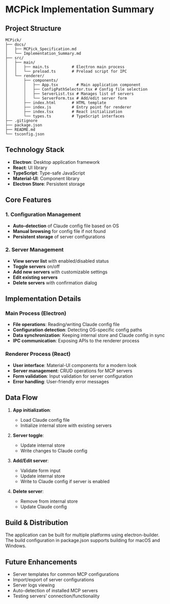 # MCPick Implementation Summary

## Project Structure

```
MCPick/
├── docs/
│   ├── MCPick_Specification.md
│   └── Implementation_Summary.md
├── src/
│   ├── main/
│   │   ├── main.ts          # Electron main process
│   │   └── preload.ts       # Preload script for IPC
│   └── renderer/
│       ├── components/
│       │   ├── App.tsx        # Main application component
│       │   ├── ConfigPathSelector.tsx # Config file selection
│       │   ├── ServerList.tsx # Manages list of servers
│       │   └── ServerForm.tsx # Add/edit server form
│       ├── index.html       # HTML template
│       ├── index.js         # Entry point for renderer
│       ├── index.tsx        # React initialization
│       └── types.ts         # TypeScript interfaces
├── .gitignore
├── package.json
├── README.md
└── tsconfig.json
```

## Technology Stack

- **Electron**: Desktop application framework
- **React**: UI library
- **TypeScript**: Type-safe JavaScript
- **Material-UI**: Component library
- **Electron Store**: Persistent storage

## Core Features

### 1. Configuration Management

- **Auto-detection** of Claude config file based on OS
- **Manual browsing** for config file if not found
- **Persistent storage** of server configurations

### 2. Server Management

- **View server list** with enabled/disabled status
- **Toggle servers** on/off
- **Add new servers** with customizable settings
- **Edit existing servers**
- **Delete servers** with confirmation dialog

## Implementation Details

### Main Process (Electron)

- **File operations**: Reading/writing Claude config file
- **Configuration detection**: Detecting OS-specific config paths
- **Data synchronization**: Keeping internal store and Claude config in sync
- **IPC communication**: Exposing APIs to the renderer process

### Renderer Process (React)

- **User interface**: Material-UI components for a modern look
- **Server management**: CRUD operations for MCP servers
- **Form validation**: Input validation for server configuration
- **Error handling**: User-friendly error messages

## Data Flow

1. **App initialization**:
   - Load Claude config file
   - Initialize internal store with existing servers

2. **Server toggle**:
   - Update internal store
   - Write changes to Claude config

3. **Add/Edit server**:
   - Validate form input
   - Update internal store
   - Write to Claude config if server is enabled

4. **Delete server**:
   - Remove from internal store
   - Update Claude config

## Build & Distribution

The application can be built for multiple platforms using electron-builder. The build configuration in package.json supports building for macOS and Windows.

## Future Enhancements

- Server templates for common MCP configurations
- Import/export of server configurations
- Server logs viewing
- Auto-detection of installed MCP servers
- Testing servers' connection/functionality